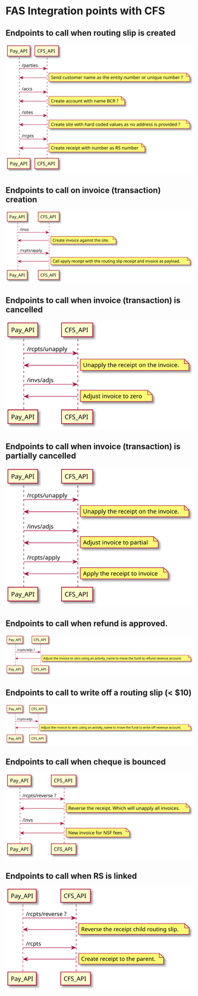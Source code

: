 # FAS Integration points with CFS 

## Endpoints to call when routing slip is created

<!--
```
@startuml fas/routing_slip

Pay_API -> CFS_API: /parties
CFS_API -> Pay_API : 
note right
  Send customer name as the entity number or unique number ?
end note

Pay_API -> CFS_API: /accs
CFS_API -> Pay_API : 
note right
  Create account with name BCR ?
end note


Pay_API -> CFS_API: /sites
CFS_API -> Pay_API : 
note right
  Create site with hard coded values as no address is provided ?
end note


Pay_API -> CFS_API: /rcpts
CFS_API -> Pay_API : 

note right
  Create receipt with number as RS number
end note


@enduml
```
-->
 ![CFS](fas/routing_slip.svg)

## Endpoints to call on invoice (transaction) creation

<!--
```
@startuml fas/routing_slip_transaction

Pay_API -> CFS_API: /invs
CFS_API -> Pay_API : 
note right
  Create invoice against the site.
end note

Pay_API -> CFS_API: /rcpts/apply
CFS_API -> Pay_API : 
note right
  Call apply receipt with the routing slip receipt and invoice as payload.
end note


@enduml
```
-->
 ![CFS](fas/routing_slip_transaction.svg)


## Endpoints to call when invoice (transaction) is cancelled

<!--
```
@startuml fas/cancel_transaction

Pay_API -> CFS_API: /rcpts/unapply
CFS_API -> Pay_API : 
note right
  Unapply the receipt on the invoice.
end note

Pay_API -> CFS_API: /invs/adjs
CFS_API -> Pay_API : 
note right
  Adjust invoice to zero
end note


@enduml
```
-->
 ![CFS](fas/cancel_transaction.svg)

 ## Endpoints to call when invoice (transaction) is partially cancelled

<!--
```
@startuml fas/cancel_transaction_partial

Pay_API -> CFS_API: /rcpts/unapply
CFS_API -> Pay_API : 
note right
  Unapply the receipt on the invoice.
end note

Pay_API -> CFS_API: /invs/adjs
CFS_API -> Pay_API : 
note right
  Adjust invoice to partial
end note

Pay_API -> CFS_API: /rcpts/apply
CFS_API -> Pay_API : 
note right
  Apply the receipt to invoice
end note

@enduml
```
-->
 ![CFS](fas/cancel_transaction_partial.svg)


## Endpoints to call when refund is approved.

<!--
```
@startuml fas/refund_approved

Pay_API -> CFS_API: /rcpts/adjs ?
CFS_API -> Pay_API : 
note right
  Adjust the invoice to zero using an activity_name to move the fund to refund revenue account.
end note


@enduml
```
-->
 ![CFS](fas/refund_approved.svg)


## Endpoints to call to write off a routing slip (< $10)

<!--
```
@startuml fas/write_off

Pay_API -> CFS_API: /rcpts/adjs
CFS_API -> Pay_API : 
note right
  Adjust the invoice to zero using an activity_name to move the fund to write off revenue account.
end note

@enduml
```
-->
 ![CFS](fas/write_off.svg)


## Endpoints to call when cheque is bounced

<!--
```
@startuml fas/nsf

Pay_API -> CFS_API: /rcpts/reverse ?
CFS_API -> Pay_API : 
note right
  Reverse the receipt. Which will unapply all invoices.
end note

Pay_API -> CFS_API: /invs
CFS_API -> Pay_API : 
note right
  New invoice for NSF fees
end note


@enduml
```
-->
 ![CFS](fas/nsf.svg)

## Endpoints to call when RS is linked

<!--
```
@startuml fas/link

Pay_API -> CFS_API: /rcpts/reverse ?
CFS_API -> Pay_API : 
note right
  Reverse the receipt child routing slip.
end note

Pay_API -> CFS_API: /rcpts
CFS_API -> Pay_API : 
note right
  Create receipt to the parent.
end note


@enduml
```
-->
 ![CFS](fas/link.svg)

